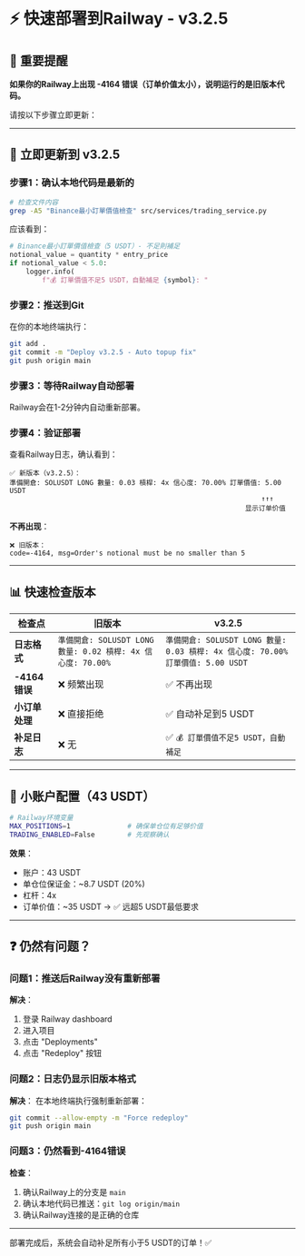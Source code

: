 # ⚡ 快速部署到Railway - v3.2.5

## 🚨 重要提醒

**如果你的Railway上出现 -4164 错误（订单价值太小），说明运行的是旧版本代码。**

请按以下步骤立即更新：

---

## 🔄 立即更新到 v3.2.5

### 步骤1：确认本地代码是最新的

```bash
# 检查文件内容
grep -A5 "Binance最小訂單價值檢查" src/services/trading_service.py
```

应该看到：
```python
# Binance最小訂單價值檢查（5 USDT）- 不足則補足
notional_value = quantity * entry_price
if notional_value < 5.0:
    logger.info(
        f"💰 訂單價值不足5 USDT，自動補足 {symbol}: "
```

### 步骤2：推送到Git

在你的本地终端执行：

```bash
git add .
git commit -m "Deploy v3.2.5 - Auto topup fix"
git push origin main
```

### 步骤3：等待Railway自动部署

Railway会在1-2分钟内自动重新部署。

### 步骤4：验证部署

查看Railway日志，确认看到：

```
✅ 新版本（v3.2.5）：
準備開倉: SOLUSDT LONG 數量: 0.03 槓桿: 4x 信心度: 70.00% 訂單價值: 5.00 USDT
                                                              ↑↑↑
                                                          显示订单价值
```

**不再出现**：
```
❌ 旧版本：
code=-4164, msg=Order's notional must be no smaller than 5
```

---

## 📊 快速检查版本

| 检查点 | 旧版本 | v3.2.5 |
|--------|--------|--------|
| **日志格式** | `準備開倉: SOLUSDT LONG 數量: 0.02 槓桿: 4x 信心度: 70.00%` | `準備開倉: SOLUSDT LONG 數量: 0.03 槓桿: 4x 信心度: 70.00% 訂單價值: 5.00 USDT` |
| **-4164错误** | ❌ 频繁出现 | ✅ 不再出现 |
| **小订单处理** | ❌ 直接拒绝 | ✅ 自动补足到5 USDT |
| **补足日志** | ❌ 无 | ✅ `💰 訂單價值不足5 USDT，自動補足` |

---

## 🎯 小账户配置（43 USDT）

```bash
# Railway环境变量
MAX_POSITIONS=1              # 确保单仓位有足够价值
TRADING_ENABLED=False        # 先观察确认
```

**效果**：
- 账户：43 USDT
- 单仓位保证金：~8.7 USDT (20%)
- 杠杆：4x
- 订单价值：~35 USDT → ✅ 远超5 USDT最低要求

---

## ❓ 仍然有问题？

### 问题1：推送后Railway没有重新部署

**解决**：
1. 登录 Railway dashboard
2. 进入项目
3. 点击 "Deployments"
4. 点击 "Redeploy" 按钮

### 问题2：日志仍显示旧版本格式

**解决**：
在本地终端执行强制重新部署：
```bash
git commit --allow-empty -m "Force redeploy"
git push origin main
```

### 问题3：仍然看到-4164错误

**检查**：
1. 确认Railway上的分支是 `main`
2. 确认本地代码已推送：`git log origin/main`
3. 确认Railway连接的是正确的仓库

---

部署完成后，系统会自动补足所有小于5 USDT的订单！✅
